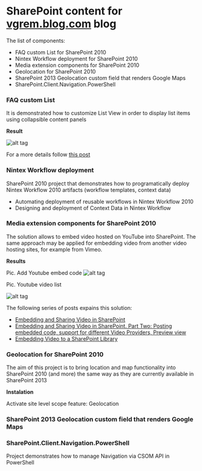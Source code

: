 # SharePoint content for [vgrem.blog.com](http://blog.vgrem.com/) blog


The list of components:

-   FAQ custom List for SharePoint 2010
-   Nintex Workflow deployment for SharePoint 2010
-   Media extension components for SharePoint 2010
-   Geolocation for SharePoint 2010
-   SharePoint 2013 Geolocation custom field that renders Google Maps
-   SharePoint.Client.Navigation.PowerShell

### FAQ custom List

It is demonstrated how to customize List View in order to display list items using collapsible content panels  

**Result**

![alt tag](http://vgrem.files.wordpress.com/2012/12/qandaccordionview.png?w=600)

For a more details follow [this post](http://blog.vgrem.com/2012/12/09/customize-the-rendering-of-a-view-in-list-view-in-sharepoint-2010-displaying-list-items-arranged-in-accordion/)

### Nintex Workflow deployment

SharePoint 2010 project that demonstrates how to programatically deploy Nintex Workflow 2010 artifacts (workflow templates, context data)
-   Automating deployment of reusable workflows in Nintex Workflow 2010
-   Designing and deployment of Context Data in Nintex Workflow
   

### Media extension components for SharePoint 2010

The solution allows to embed video hosted on YouTube into SharePoint. The same approach may be applied for embedding video from another video hosting sites, for example from Vimeo.

**Results**

Pic. Add Youtube embed code 
![alt tag](http://vgrem.files.wordpress.com/2012/11/createembedcode2.png)

Pic. Youtube video list

![alt tag](http://vgrem.files.wordpress.com/2012/10/video-links-view.png?w=640&h=319)


The following series of posts expains this solution:

-   [Embedding and Sharing Video in SharePoint](http://blog.vgrem.com/2012/10/28/embedding-and-sharing-video-in-sharepoint/)
-   [Embedding and Sharing Video in SharePoint. Part Two: Posting embedded code, support for different Video Providers, Preview view](http://blog.vgrem.com/2012/11/23/embedding-and-sharing-video-in-sharepoint-part-two-posting-embedded-code-support-for-different-video-providers-preview-view/)
-   [Embedding Video to a SharePoint Library](http://blog.vgrem.com/2013/09/26/embedding-video-to-a-sharepoint-library/)

### Geolocation for SharePoint 2010

The aim of this project is to bring location and map functionality into SharePoint 2010 (and more) the same way as they are currently available in SharePoint 2013

**Instalation**

Activate site level scope feature: Geolocation

### SharePoint 2013 Geolocation custom field that renders Google Maps

### SharePoint.Client.Navigation.PowerShell

Project demonstrates how to manage Navigation via CSOM API in PowerShell
